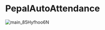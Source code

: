# PepalAutoAttendance

![main_85Hyfhoo6N](https://github.com/Waddenn/PepalAutoAttendance/assets/115143365/77c8ce4b-8142-42b7-94fb-26c44706c20e)

